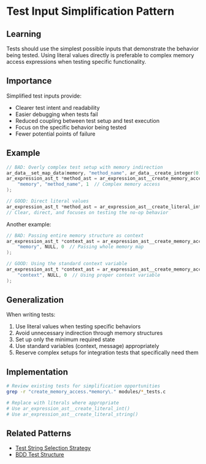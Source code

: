 # Test Input Simplification Pattern

## Learning
Tests should use the simplest possible inputs that demonstrate the behavior being tested. Using literal values directly is preferable to complex memory access expressions when testing specific functionality.

## Importance
Simplified test inputs provide:
- Clearer test intent and readability
- Easier debugging when tests fail
- Reduced coupling between test setup and test execution
- Focus on the specific behavior being tested
- Fewer potential points of failure

## Example
```c
// BAD: Overly complex test setup with memory indirection
ar_data__set_map_data(memory, "method_name", ar_data__create_integer(0));
ar_expression_ast_t *method_ast = ar_expression_ast__create_memory_access(
    "memory", "method_name", 1  // Complex memory access
);

// GOOD: Direct literal values
ar_expression_ast_t *method_ast = ar_expression_ast__create_literal_int(0);
// Clear, direct, and focuses on testing the no-op behavior
```

Another example:
```c
// BAD: Passing entire memory structure as context
ar_expression_ast_t *context_ast = ar_expression_ast__create_memory_access(
    "memory", NULL, 0  // Passing whole memory map
);

// GOOD: Using the standard context variable
ar_expression_ast_t *context_ast = ar_expression_ast__create_memory_access(
    "context", NULL, 0  // Using proper context variable
);
```

## Generalization
When writing tests:
1. Use literal values when testing specific behaviors
2. Avoid unnecessary indirection through memory structures
3. Set up only the minimum required state
4. Use standard variables (context, message) appropriately
5. Reserve complex setups for integration tests that specifically need them

## Implementation
```bash
# Review existing tests for simplification opportunities
grep -r "create_memory_access.*memory\." modules/*_tests.c

# Replace with literals where appropriate
# Use ar_expression_ast__create_literal_int()
# Use ar_expression_ast__create_literal_string()
```

## Related Patterns
- [Test String Selection Strategy](test-string-selection-strategy.md)
- [BDD Test Structure](bdd-test-structure.md)